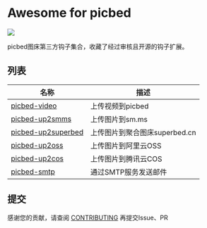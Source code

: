 # Awesome for picbed

[![](https://img.shields.io/github/release/staugur/picbed.svg?style=flat-square)](https://github.com/staugur/picbed/releases/latest)

picbed图床第三方钩子集合，收藏了经过审核且开源的钩子扩展。

## 列表

|       名称        |         描述          |
|------------------|-----------------------|
| [picbed-video](https://github.com/staugur/picbed-video) | 上传视频到picbed |
| [picbed-up2smms](https://github.com/staugur/picbed-up2smms) | 上传图片到sm.ms |
| [picbed-up2superbed](https://github.com/staugur/picbed-up2superbed) | 上传图片到聚合图床superbed.cn |
| [picbed-up2oss](https://github.com/staugur/picbed-up2oss) | 上传图片到阿里云OSS |
| [picbed-up2cos](https://github.com/staugur/picbed-up2cos) | 上传图片到腾讯云COS |
| [picbed-smtp](https://github.com/staugur/picbed-smtp) | 通过SMTP服务发送邮件 |


## 提交

感谢您的贡献，请查阅 [CONTRIBUTING](CONTRIBUTING.md) 再提交Issue、PR
